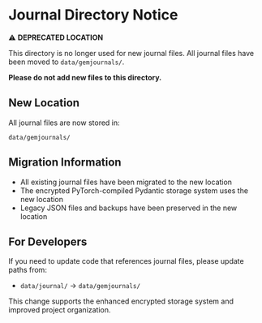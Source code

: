 # Journal Directory Notice

⚠️ **DEPRECATED LOCATION**

This directory is no longer used for new journal files. All journal files have been moved to `data/gemjournals/`.

**Please do not add new files to this directory.**

## New Location
All journal files are now stored in:
```
data/gemjournals/
```

## Migration Information
- All existing journal files have been migrated to the new location
- The encrypted PyTorch-compiled Pydantic storage system uses the new location
- Legacy JSON files and backups have been preserved in the new location

## For Developers
If you need to update code that references journal files, please update paths from:
- `data/journal/` → `data/gemjournals/`

This change supports the enhanced encrypted storage system and improved project organization.